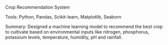
Crop Recommendation System

Tools: Python, Pandas, Scikit-learn, Matplotlib, Seaborn

Summary: Designed a machine learning model to recommend the best crop to cultivate based on environmental inputs like nitrogen, phosphorus, potassium levels, temperature, humidity, pH and rainfall.
